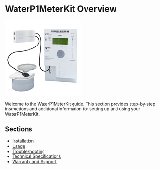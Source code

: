 # WaterP1MeterKit Overview

<img src="../.vuepress/public/images/waterp1meterkit/waterp1meterkit-product-shop.png" alt="WaterMeterKit Image" style="width: 50%;">


Welcome to the WaterP1MeterKit guide. This section provides step-by-step instructions and additional information for setting up and using your WaterP1MeterKit.

## Sections

- [Installation](installation.md)
- [Usage](usage.md)
- [Troubleshooting](troubleshooting.md)
- [Technical Specifications](technical-specifications.md)
- [Warranty and Support](warranty-and-support.md)
